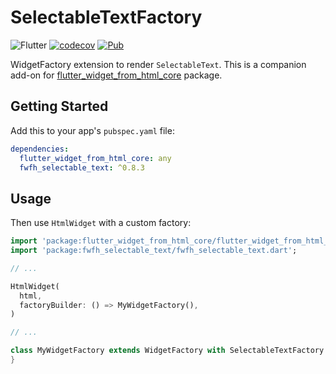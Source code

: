 # SelectableTextFactory

![Flutter](https://github.com/daohoangson/flutter_widget_from_html/workflows/Flutter/badge.svg)
[![codecov](https://codecov.io/gh/daohoangson/flutter_widget_from_html/branch/master/graph/badge.svg)](https://codecov.io/gh/daohoangson/flutter_widget_from_html)
[![Pub](https://img.shields.io/pub/v/fwfh_selectable_text.svg)](https://pub.dev/packages/fwfh_selectable_text)

WidgetFactory extension to render `SelectableText`.
This is a companion add-on for [flutter_widget_from_html_core](https://pub.dev/packages/flutter_widget_from_html_core) package.

## Getting Started

Add this to your app's `pubspec.yaml` file:

```yaml
dependencies:
  flutter_widget_from_html_core: any
  fwfh_selectable_text: ^0.8.3
```

## Usage

Then use `HtmlWidget` with a custom factory:

```dart
import 'package:flutter_widget_from_html_core/flutter_widget_from_html_core.dart';
import 'package:fwfh_selectable_text/fwfh_selectable_text.dart';

// ...

HtmlWidget(
  html,
  factoryBuilder: () => MyWidgetFactory(),
)

// ...

class MyWidgetFactory extends WidgetFactory with SelectableTextFactory {
}
```
